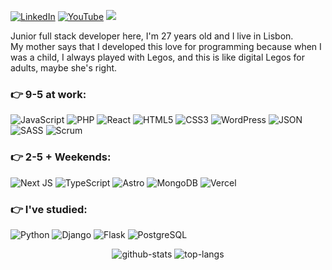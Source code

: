 
[![LinkedIn](https://img.shields.io/badge/LinkedIn-%230077B5.svg?logo=linkedin&logoColor=white)](https://linkedin.com/in/raulcano-in) [![YouTube](https://img.shields.io/badge/YouTube-%23FF0000.svg?logo=YouTube&logoColor=white)](https://youtube.com/@raw8319) [![](https://visitcount.itsvg.in/api?id=raulcanodev&icon=5&color=3)](https://visitcount.itsvg.in)

Junior full stack developer here, I'm 27 years old and I live in Lisbon.</br>
My mother says that I developed this love for programming because when I was a child, I always played with Legos, and this is like digital Legos for adults, maybe she's right.


### 👉 9-5 at work:
![JavaScript](https://img.shields.io/badge/javascript-%23323330.svg?style=for-the-badge&logo=javascript&logoColor=%23F7DF1E) ![PHP](https://img.shields.io/badge/PHP-777BB4?style=for-the-badge&logo=php&logoColor=white) ![React](https://img.shields.io/badge/react-%2320232a.svg?style=for-the-badge&logo=react&logoColor=%2361DAFB) ![HTML5](https://img.shields.io/badge/html5-%23E34F26.svg?style=for-the-badge&logo=html5&logoColor=white) ![CSS3](https://img.shields.io/badge/css3-%231572B6.svg?style=for-the-badge&logo=css3&logoColor=white) ![WordPress](https://img.shields.io/badge/WordPress-%23117AC9.svg?style=for-the-badge&logo=WordPress&logoColor=white) ![JSON](https://img.shields.io/badge/json-000000?style=for-the-badge&logo=json&logoColor=white) ![SASS](https://img.shields.io/badge/SASS-hotpink.svg?style=for-the-badge&logo=SASS&logoColor=white) ![Scrum](https://img.shields.io/badge/Scrum-%23000000.svg?style=for-the-badge&logo=scrum&logoColor=white)

### 👉 2-5 + Weekends:
![Next JS](https://img.shields.io/badge/Next-black?style=for-the-badge&logo=next.js&logoColor=white) ![TypeScript](https://img.shields.io/badge/TypeScript-%23007ACC.svg?style=for-the-badge&logo=typescript&logoColor=white) ![Astro](https://img.shields.io/badge/Astro-000000?style=for-the-badge&logo=astro&logoColor=white) ![MongoDB](https://img.shields.io/badge/MongoDB-%234ea94b.svg?style=for-the-badge&logo=mongodb&logoColor=white) ![Vercel](https://img.shields.io/badge/vercel-%23000000.svg?style=for-the-badge&logo=vercel&logoColor=white)

### 👉 I've studied:
![Python](https://img.shields.io/badge/python-3670A0?style=for-the-badge&logo=python&logoColor=ffdd54) ![Django](https://img.shields.io/badge/django-%23092E20.svg?style=for-the-badge&logo=django&logoColor=white) ![Flask](https://img.shields.io/badge/flask-%23000.svg?style=for-the-badge&logo=flask&logoColor=white) ![PostgreSQL](https://img.shields.io/badge/postgres-%23316192.svg?style=for-the-badge&logo=postgresql&logoColor=white)


<div align="center">

<span>
  <img src="https://github-readme-stats.vercel.app/api?username=raulcanodev&theme=vue-dark&hide_border=true&include_all_commits=false&count_private=false" alt="github-stats" />
</span>
<span>
  <img src="https://github-readme-stats.vercel.app/api/top-langs/?username=raulcanodev&theme=vue-dark&hide_border=true&include_all_commits=false&count_private=false&layout=compact" alt="top-langs" />
</span>

</div>
